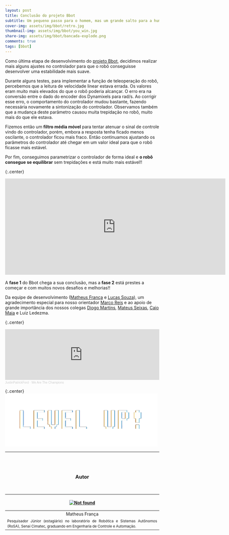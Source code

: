 ```yaml
---
layout: post
title: Conclusão do projeto Bbot
subtitle: Um pequeno passo para o homem, mas um grande salto para a humanidade by Matheus França
cover-img: assets/img/bbot/retro.jpg
thumbnail-img: assets/img/bbot/you_win.jpg
share-img: assets/img/bbot/bancada-explode.png
comments: true
tags: [bbot]
---
```


Como última etapa de desenvolvimento do [projeto Bbot](https://mhar-vell.github.io/rasc/project-bbot/), decidimos realizar mais alguns ajustes no controlador para que o robô conseguisse desenvolver uma estabilidade mais suave. 

Durante alguns testes, para implementar a função de teleoperação do robô, percebemos que a leitura de velocidade linear estava errada. Os valores eram muito mais elevados do que o robô poderia alcançar. O erro era na conversão entre o dado do encoder dos Dynamixels para rad/s. Ao corrigir esse erro, o comportamento do controlador mudou bastante, fazendo necessária novamente a sintonização do controlador. Observamos também que a mudança deste parâmetro causou muita trepidação no robô, muito mais do que ele estava.

Fizemos então um **filtro média móvel** para tentar atenuar o sinal de controle vindo do controlador, porém, embora a resposta tenha ficado menos oscilante, o controlador ficou mais fraco. Então continuamos ajustando os parâmetros do controlador até chegar em um valor ideal para que o robô ficasse mais estável. 

Por fim, conseguimos parametrizar o controlador de forma ideal e **o robô consegue se equilibrar** sem trepidações e está muito mais estável!! 

{:.center}
<iframe width="720" height="315" src="https://www.youtube.com/embed/L74pwDNFQ-Q" title="YouTube video player" frameborder="0" allow="accelerometer; autoplay; clipboard-write; encrypted-media; gyroscope; picture-in-picture" allowfullscreen></iframe>

A **fase 1** do Bbot chega a sua conclusão, mas a **fase 2** está prestes a começar e com muitos novos desafios e melhorias!! 

Da equipe de desenvolvimento ([Matheus França](linkedin.com/in/matheus-frança-b62044150) e [Lucas Souza](https://www.linkedin.com/in/lucas-lins-souza-51b1909a/)), um agradecimento especial para nosso orientador [Marco Reis](https://www.linkedin.com/in/marco-reis-061618/) e ao apoio de grande importância dos nossos colegas [Diogo Martins](https://www.linkedin.com/in/diogo-alexandre-martins-02b528163/), [Mateus Seixas](linkedin.com/in/mateus-seixas-59296a190), [Caio Maia](https://www.linkedin.com/in/caiomaia3/) e Luiz Ledezma.

{:.center}
<iframe width="100%" height="166" scrolling="no" frameborder="no" src="https://w.soundcloud.com/player/?url=https%3A//api.soundcloud.com/tracks/123393442&color=%23ff5500&auto_play=false&hide_related=false&show_comments=true&show_user=true&show_reposts=false&show_teaser=true"></iframe><div style="font-size: 10px; color: #cccccc;line-break: anywhere;word-break: normal;overflow: hidden;white-space: nowrap;text-overflow: ellipsis; font-family: Interstate,Lucida Grande,Lucida Sans Unicode,Lucida Sans,Garuda,Verdana,Tahoma,sans-serif;font-weight: 100;"><a href="https://soundcloud.com/justinpfordmusic" title="JustinPatrickFord" target="_blank" style="color: #cccccc; text-decoration: none;">JustinPatrickFord</a> · <a href="https://soundcloud.com/justinpfordmusic/we-are-the-champions" title="We Are The Champions" target="_blank" style="color: #cccccc; text-decoration: none;">We Are The Champions</a></div>

{:.center}
![drawing600](../assets/img/bbot/level.png)


----------------

<br>
<br>

<!-- **************************************** Autor **************************************** -->
<center><h3 class="post-title">Autor</h3><br/></center>

<div class="row">
  <div class=" col-xl-auto offset-xl-0 col-lg-4 offset-lg-0">
    <table class="table-borderless highlight">
      <thead>
        <tr>
            <th><center><a href="https://www.linkedin.com/in/matheus-fran%C3%A7a-b62044150/" target="_blank">
                <p align="center">
                    <img src="{{ 'assets/img/people/matheusfrança-1.png' | relative_url }}" alt="Not found" width="100" class="img-fluid rounded-circle" />
                </p>
            </a></center></th>
        </tr>
      </thead>
      <tbody>
        <tr class="font-weight-bolder" style="text-align: center; margin-top: 0">
          <td width="33.33%">Matheus França</td>
        </tr>
        <tr style="text-align: center" >
          <td style="vertical-align: top;text-align: justify;"><small>Pesquisador Júnior (estagiário) no laboratório de Robótica e Sistemas Autônomos (RoSA), Senai Cimatec, graduando em Engenharia de Controle e Automação.</small></td>
        </tr>
      </tbody>
    </table>
  </div>
</div>

<br>

<!-- **************************************** MATH script **************************************** -->
<style TYPE="text/css">
code.has-jax {font: inherit; font-size: 100%; background: inherit; border: inherit;}
</style>
<script type="text/x-mathjax-config">
MathJax.Hub.Config({
    tex2jax: {
        inlineMath: [['$','$'], ['\\(','\\)']],
        skipTags: ['script', 'noscript', 'style', 'textarea', 'pre'] // removed 'code' entry
    }
});
MathJax.Hub.Queue(function() {
    var all = MathJax.Hub.getAllJax(), i;
    for(i = 0; i < all.length; i += 1) {
        all[i].SourceElement().parentNode.className += ' has-jax';
    }
});
</script>
<script type="text/javascript" src="https://cdnjs.cloudflare.com/ajax/libs/mathjax/2.7.4/MathJax.js?config=TeX-AMS_HTML-full"></script>